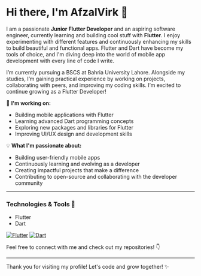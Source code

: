 # Hi there, I'm AfzalVirk 👋

I am a passionate **Junior Flutter Developer** and an aspiring software engineer, currently learning and building cool stuff with **Flutter**. I enjoy experimenting with different features and continuously enhancing my skills to build beautiful and functional apps. Flutter and Dart have become my tools of choice, and I'm diving deep into the world of mobile app development with every line of code I write.

I’m currently pursuing a BSCS at Bahria University Lahore. Alongside my studies, I’m gaining practical experience by working on projects, collaborating with peers, and improving my coding skills. I’m excited to continue growing as a Flutter Developer!

🚀 **I'm working on:**
- Building mobile applications with Flutter
- Learning advanced Dart programming concepts
- Exploring new packages and libraries for Flutter
- Improving UI/UX design and development skills

💡 **What I'm passionate about:**
- Building user-friendly mobile apps
- Continuously learning and evolving as a developer
- Creating impactful projects that make a difference
- Contributing to open-source and collaborating with the developer community

---

### Technologies & Tools 🚀
- Flutter
- Dart

[![Flutter](https://img.shields.io/badge/Flutter-02569B?style=for-the-badge&logo=flutter&logoColor=white)](https://flutter.dev/)
[![Dart](https://img.shields.io/badge/Dart-0175C2?style=for-the-badge&logo=dart&logoColor=white)](https://dart.dev/)

Feel free to connect with me and check out my repositories! 👇

---

Thank you for visiting my profile! Let's code and grow together! ✨
